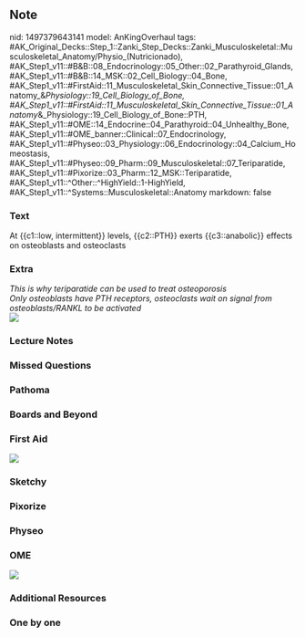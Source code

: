 ## Note
nid: 1497379643141
model: AnKingOverhaul
tags: #AK_Original_Decks::Step_1::Zanki_Step_Decks::Zanki_Musculoskeletal::Musculoskeletal_Anatomy/Physio_(Nutricionado), #AK_Step1_v11::#B&B::08_Endocrinology::05_Other::02_Parathyroid_Glands, #AK_Step1_v11::#B&B::14_MSK::02_Cell_Biology::04_Bone, #AK_Step1_v11::#FirstAid::11_Musculoskeletal_Skin_Connective_Tissue::01_Anatomy_&_Physiology::19_Cell_Biology_of_Bone, #AK_Step1_v11::#FirstAid::11_Musculoskeletal_Skin_Connective_Tissue::01_Anatomy_&_Physiology::19_Cell_Biology_of_Bone::PTH, #AK_Step1_v11::#OME::14_Endocrine::04_Parathyroid::04_Unhealthy_Bone, #AK_Step1_v11::#OME_banner::Clinical::07_Endocrinology, #AK_Step1_v11::#Physeo::03_Physiology::06_Endocrinology::04_Calcium_Homeostasis, #AK_Step1_v11::#Physeo::09_Pharm::09_Musculoskeletal::07_Teriparatide, #AK_Step1_v11::#Pixorize::03_Pharm::12_MSK::Teriparatide, #AK_Step1_v11::^Other::^HighYield::1-HighYield, #AK_Step1_v11::^Systems::Musculoskeletal::Anatomy
markdown: false

### Text
At {{c1::low, intermittent}} levels, {{c2::PTH}} exerts {{c3::anabolic}} effects on osteoblasts and osteoclasts

### Extra
<div>
  <i>This is why teriparatide can be used to treat osteoporosis</i>
</div>
<div>
  <i>Only osteoblasts have PTH receptors, osteoclasts wait on
  signal from osteoblasts/RANKL to be activated</i>
</div>
<div>
  <i><img src="paste-223170795667457.jpg"></i>
</div>

### Lecture Notes


### Missed Questions


### Pathoma


### Boards and Beyond


### First Aid
<img src="paste-65179398f489ffea122b1113fd8737fdcbdcab5c.jpg">

### Sketchy


### Pixorize


### Physeo


### OME
<div class="ome-widget">
  <a href=
  "https://onlinemeded.org/spa/endocrinology?ref=anki"><img src=
  "_OME_AnkiFlashcards_Topic_5.png"></a>
</div>

### Additional Resources


### One by one

